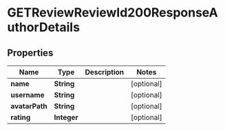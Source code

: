 

# GETReviewReviewId200ResponseAuthorDetails


## Properties

| Name | Type | Description | Notes |
|------------ | ------------- | ------------- | -------------|
|**name** | **String** |  |  [optional] |
|**username** | **String** |  |  [optional] |
|**avatarPath** | **String** |  |  [optional] |
|**rating** | **Integer** |  |  [optional] |



